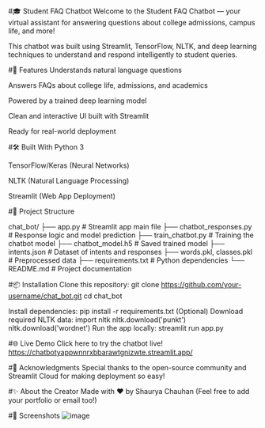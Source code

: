 #🎓 Student FAQ Chatbot
Welcome to the Student FAQ Chatbot — your virtual assistant for answering questions about college admissions, campus life, and more!

This chatbot was built using Streamlit, TensorFlow, NLTK, and deep learning techniques to understand and respond intelligently to student queries.

#🚀 Features
Understands natural language questions

Answers FAQs about college life, admissions, and academics

Powered by a trained deep learning model

Clean and interactive UI built with Streamlit

Ready for real-world deployment

#🛠️ Built With
Python 3

TensorFlow/Keras (Neural Networks)

NLTK (Natural Language Processing)

Streamlit (Web App Deployment)

#📂 Project Structure


chat_bot/
├── app.py                  # Streamlit app main file
├── chatbot_responses.py     # Response logic and model prediction
├── train_chatbot.py         # Training the chatbot model
├── chatbot_model.h5         # Saved trained model
├── intents.json             # Dataset of intents and responses
├── words.pkl, classes.pkl   # Preprocessed data
├── requirements.txt         # Python dependencies
└── README.md                # Project documentation

#📦 Installation
Clone this repository:
git clone https://github.com/your-username/chat_bot.git
cd chat_bot

Install dependencies:
pip install -r requirements.txt
(Optional) Download required NLTK data:
import nltk
nltk.download('punkt')
nltk.download('wordnet')
Run the app locally:
streamlit run app.py

#🌐 Live Demo
Click here to try the chatbot live!
https://chatbotyappwnnrxbbarawtgnizwte.streamlit.app/

#🙌 Acknowledgments
Special thanks to the open-source community and Streamlit Cloud for making deployment so easy!

#✨ About the Creator
Made with ❤️ by Shaurya Chauhan
(Feel free to add your portfolio or email too!)

#📌 Screenshots
![image](https://github.com/user-attachments/assets/bae03d4f-60d6-46b8-aa1d-27a04569b748)



